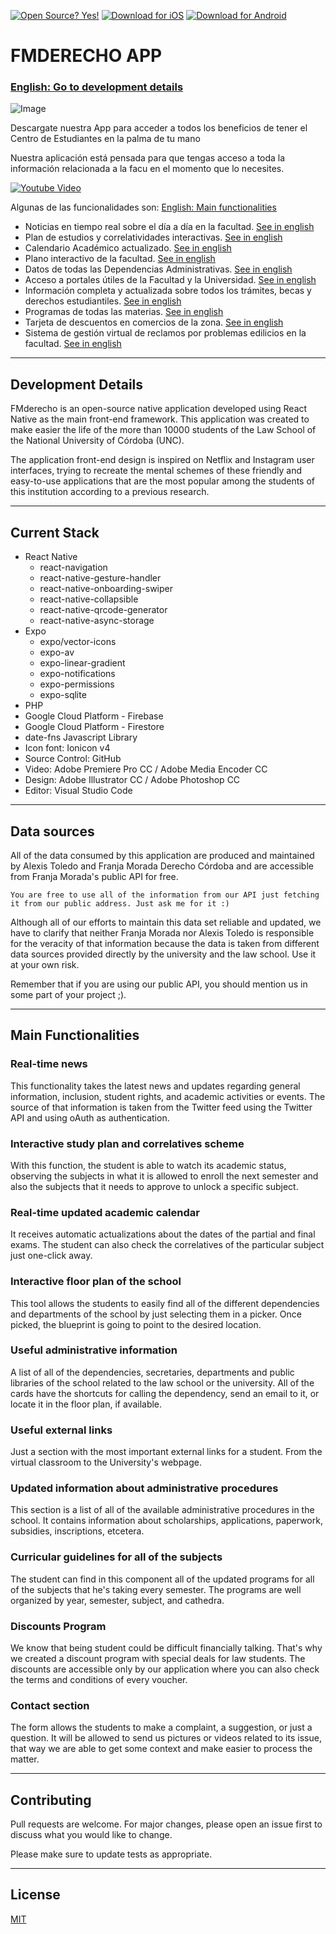 [![Open Source? Yes!](https://badgen.net/badge/Open%20Source%20%3F/Yes%21/blue?icon=github)](https://github.com/alexisjtoledo/fmderecho)
[![Download for iOS](https://img.shields.io/badge/Descargar-iOS-323C42.svg)](#)
[![Download for Android](https://img.shields.io/badge/Descargar-Android-A4C744.svg)](https://play.google.com/store/apps/details?id=com.fmderecho.fmapp)

# FMDERECHO APP
### [English: Go to development details](#development-details)

![Image](https://neon-dryad-755.web.app/img/main-readme-img.png)

Descargate nuestra App para acceder a todos los beneficios de tener el Centro de Estudiantes en la palma de tu mano

Nuestra aplicación está pensada para que tengas acceso a toda la información relacionada a la facu en el momento que lo necesites.

[![Youtube Video](https://neon-dryad-755.web.app/img/video-preview.png)](https://www.youtube.com/watch?v=PaNxM35Pgm8)

Algunas de las funcionalidades son:
[English: Main functionalities](#main-functionalities)

- Noticias en tiempo real sobre el día a día en la facultad. [See in english](#real-time-news)
- Plan de estudios y correlatividades interactivas. [See in english](#interactive-study-plan-and-correlatives-scheme)
- Calendario Académico actualizado. [See in english](#real-time-updated-academic-calendar)
- Plano interactivo de la facultad. [See in english](#interactive-floor-plan-of-the-school)
- Datos de todas las Dependencias Administrativas. [See in english](#useful-administrative-information)
- Acceso a portales útiles de la Facultad y la Universidad. [See in english](#useful-external-links)
- Información completa y actualizada sobre todos los trámites, becas y derechos estudiantiles. [See in english](#updated-information-about-administrative-procedures)
- Programas de todas las materias. [See in english](#curricular-guidelines-for-all-of-the-subjects)
- Tarjeta de descuentos en comercios de la zona. [See in english](#discounts-program)
- Sistema de gestión virtual de reclamos por problemas edilicios en la facultad. [See in english](#contact-section)

---
## Development Details

FMderecho is an open-source native application developed using React Native as the main front-end framework. This application was created to make easier the life of the more than 10000 students of the Law School of the National University of Córdoba (UNC).

The application front-end design is inspired on Netflix and Instagram user interfaces, trying to recreate the mental schemes of these friendly and easy-to-use applications that are the most popular among the students of this institution according to a previous research.

---
## Current Stack

* React Native
  * react-navigation
  * react-native-gesture-handler
  * react-native-onboarding-swiper
  * react-native-collapsible
  * react-native-qrcode-generator
  * react-native-async-storage
* Expo
  * expo/vector-icons
  * expo-av
  * expo-linear-gradient
  * expo-notifications
  * expo-permissions
  * expo-sqlite
* PHP
* Google Cloud Platform - Firebase
* Google Cloud Platform - Firestore
* date-fns Javascript Library
* Icon font: Ionicon v4
* Source Control: GitHub
* Video: Adobe Premiere Pro CC / Adobe Media Encoder CC
* Design: Adobe Illustrator CC / Adobe Photoshop CC
* Editor: Visual Studio Code

---
## Data sources

All of the data consumed by this application are produced and maintained by Alexis Toledo and Franja Morada Derecho Córdoba and are accessible from Franja Morada's public API for free.

```
You are free to use all of the information from our API just fetching it from our public address. Just ask me for it :)
```

Although all of our efforts to maintain this data set reliable and updated, we have to clarify that neither Franja Morada nor Alexis Toledo is responsible for the veracity of that information because the data is taken from different data sources provided directly by the university and the law school. Use it at your own risk.

Remember that if you are using our public API, you should mention us in some part of your project ;).

---
## Main Functionalities

### **Real-time news**

This functionality takes the latest news and updates regarding general information, inclusion, student rights, and academic activities or events. The source of that information is taken from the Twitter feed using the Twitter API and using oAuth as authentication.

### **Interactive study plan and correlatives scheme**

With this function, the student is able to watch its academic status, observing the subjects in what it is allowed to enroll the next semester and also the subjects that it needs to approve to unlock a specific subject.

### **Real-time updated academic calendar**

It receives automatic actualizations about the dates of the partial and final exams. The student can also check the correlatives of the particular subject just one-click away.

### **Interactive floor plan of the school**

This tool allows the students to easily find all of the different dependencies and departments of the school by just selecting them in a picker. Once picked, the blueprint is going to point to the desired location.

### **Useful administrative information**

A list of all of the dependencies, secretaries, departments and public libraries of the school related to the law school or the university. All of the cards have the shortcuts for calling the dependency, send an email to it, or locate it in the floor plan, if available.

### **Useful external links**

Just a section with the most important external links for a student. From the virtual classroom to the University's webpage.

### **Updated information about administrative procedures**

This section is a list of all of the available administrative procedures in the school. It contains information about scholarships, applications, paperwork, subsidies, inscriptions, etcetera.

### **Curricular guidelines for all of the subjects**

The student can find in this component all of the updated programs for all of the subjects that he's taking every semester. The programs are well organized by year, semester, subject, and cathedra.

### **Discounts Program**

We know that being student could be difficult financially talking. That's why we created a discount program with special deals for law students. The discounts are accessible only by our application where you can also check the terms and conditions of every voucher.

### **Contact section**

The form allows the students to make a complaint, a suggestion, or just a question. It will be allowed to send us pictures or videos related to its issue, that way we are able to get some context and make easier to process the matter.


---
## Contributing

Pull requests are welcome. For major changes, please open an issue first to discuss what you would like to change.

Please make sure to update tests as appropriate.

---
## License

[MIT](https://choosealicense.com/licenses/mit/)